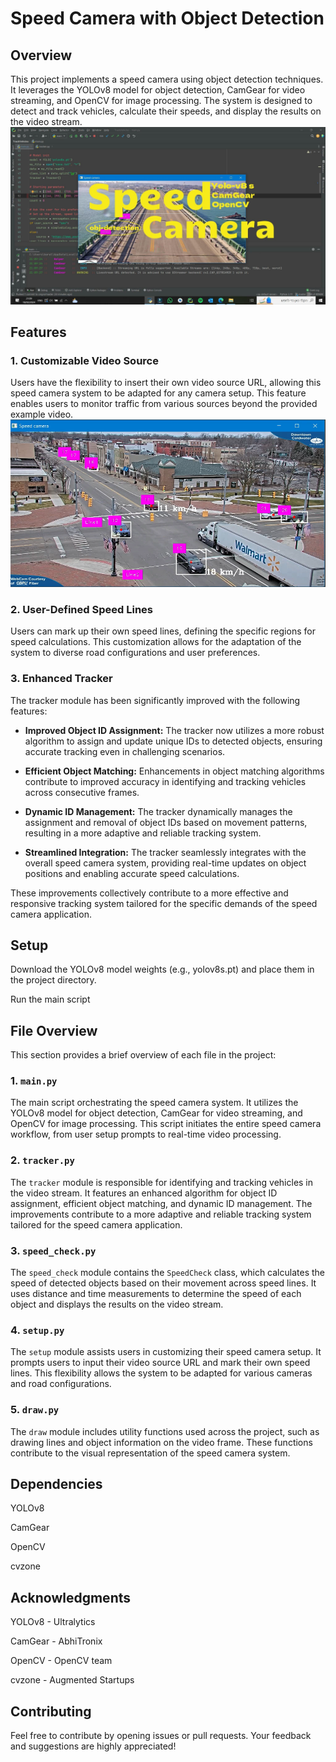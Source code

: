 # Speed Camera with Object Detection

## Overview

This project implements a speed camera using object detection techniques. It leverages the YOLOv8 model for object detection, CamGear for video streaming, and OpenCV for image processing. The system is designed to detect and track vehicles, calculate their speeds, and display the results on the video stream.
![main_pic](SpeedCamera-1-Thumbnail.jpg)
## Features

### 1. Customizable Video Source

Users have the flexibility to insert their own video source URL, allowing this speed camera system to be adapted for any camera setup. This feature enables users to monitor traffic from various sources beyond the provided example video.
![sec_pic](Speed-camera.png)

### 2. User-Defined Speed Lines

Users can mark up their own speed lines, defining the specific regions for speed calculations. This customization allows for the adaptation of the system to diverse road configurations and user preferences.

### 3. Enhanced Tracker

The tracker module has been significantly improved with the following features:

- **Improved Object ID Assignment:** The tracker now utilizes a more robust algorithm to assign and update unique IDs to detected objects, ensuring accurate tracking even in challenging scenarios.
  
- **Efficient Object Matching:** Enhancements in object matching algorithms contribute to improved accuracy in identifying and tracking vehicles across consecutive frames.
  
- **Dynamic ID Management:** The tracker dynamically manages the assignment and removal of object IDs based on movement patterns, resulting in a more adaptive and reliable tracking system.

- **Streamlined Integration:** The tracker seamlessly integrates with the overall speed camera system, providing real-time updates on object positions and enabling accurate speed calculations.

These improvements collectively contribute to a more effective and responsive tracking system tailored for the specific demands of the speed camera application.

## Setup

Download the YOLOv8 model weights (e.g., yolov8s.pt) and place them in the project directory.

Run the main script

## File Overview

This section provides a brief overview of each file in the project:

### 1. `main.py`

The main script orchestrating the speed camera system. It utilizes the YOLOv8 model for object detection, CamGear for video streaming, and OpenCV for image processing. This script initiates the entire speed camera workflow, from user setup prompts to real-time video processing.

### 2. `tracker.py`

The `tracker` module is responsible for identifying and tracking vehicles in the video stream. It features an enhanced algorithm for object ID assignment, efficient object matching, and dynamic ID management. The improvements contribute to a more adaptive and reliable tracking system tailored for the speed camera application.

### 3. `speed_check.py`

The `speed_check` module contains the `SpeedCheck` class, which calculates the speed of detected objects based on their movement across speed lines. It uses distance and time measurements to determine the speed of each object and displays the results on the video stream.

### 4. `setup.py`

The `setup` module assists users in customizing their speed camera setup. It prompts users to input their video source URL and mark their own speed lines. This flexibility allows the system to be adapted for various cameras and road configurations.


### 5. `draw.py`

The `draw` module includes utility functions used across the project, such as drawing lines and object information on the video frame. These functions contribute to the visual representation of the speed camera system.

## Dependencies
YOLOv8

CamGear

OpenCV

cvzone

## Acknowledgments
YOLOv8 - Ultralytics

CamGear - AbhiTronix

OpenCV - OpenCV team

cvzone - Augmented Startups


## Contributing
Feel free to contribute by opening issues or pull requests. Your feedback and suggestions are highly appreciated!

